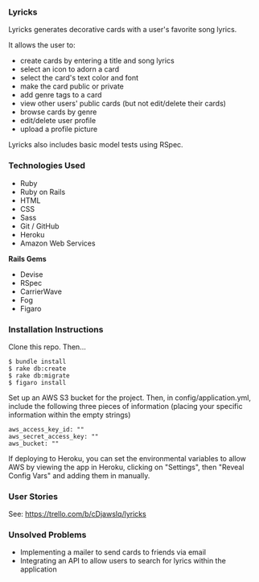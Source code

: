 ### Lyricks

Lyricks generates decorative cards with a user's favorite song lyrics.

It allows the user to:
- create cards by entering a title and song lyrics
- select an icon to adorn a card
- select the card's text color and font
- make the card public or private
- add genre tags to a card
- view other users' public cards (but not edit/delete their cards)
- browse cards by genre
- edit/delete user profile
- upload a profile picture

Lyricks also includes basic model tests using RSpec.

### Technologies Used

- Ruby
- Ruby on Rails
- HTML
- CSS
- Sass
- Git / GitHub
- Heroku
- Amazon Web Services

**Rails Gems**
- Devise
- RSpec
- CarrierWave
- Fog
- Figaro

### Installation Instructions

Clone this repo. Then...

```
$ bundle install
$ rake db:create
$ rake db:migrate
$ figaro install
```
Set up an AWS S3 bucket for the project. Then, in config/application.yml, include the following three pieces of information (placing your specific information within the empty strings)
```
aws_access_key_id: ""
aws_secret_access_key: ""
aws_bucket: ""
```
If deploying to Heroku, you can set the environmental variables to allow AWS by viewing the app in Heroku, clicking on "Settings", then "Reveal Config Vars" and adding them in manually.

### User Stories

See: https://trello.com/b/cDjawsIq/lyricks

### Unsolved Problems
- Implementing a mailer to send cards to friends via email
- Integrating an API to allow users to search for lyrics within the application
